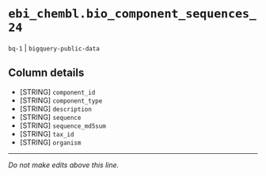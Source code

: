 # `ebi_chembl.bio_component_sequences_24`
`bq-1` | `bigquery-public-data`

## Column details
* [STRING]    `component_id`
* [STRING]    `component_type`
* [STRING]    `description`
* [STRING]    `sequence`
* [STRING]    `sequence_md5sum`
* [STRING]    `tax_id`
* [STRING]    `organism`

-------------------------------------------------------------------------------
*Do not make edits above this line.*
